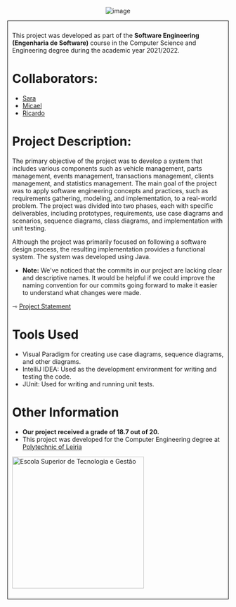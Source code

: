 <p align="center">
  <img src="https://user-images.githubusercontent.com/100767697/228393648-3a003458-2f98-48da-8cad-29c650cb96ef.png" alt="image">
</p>

<div style="border: 1px solid black; padding: 10px;">
<p>This project was developed as part of the <strong>Software Engineering (Engenharia de Software)</strong> course in the Computer Science and Engineering degree during the academic year 2021/2022.
<h1>Collaborators:</h1>
<ul>
<li><a href="https://github.com/sfilipa">Sara</a></li>
<li><a href="https://github.com/MFMici">Micael</a></li>
<li><a href="https://github.com/RicardoFilipe00">Ricardo</a></li>
</ul>
<h1>Project Description:</h1>
<p>The primary objective of the project was to develop a system that includes various components such as vehicle management, parts management, events management, transactions management, clients management, and statistics management.  The main goal of the project was to apply software engineering concepts and practices, such as requirements gathering, modeling, and implementation, to a real-world problem. The project was divided into two phases, each with specific deliverables, including prototypes, requirements, use case diagrams and scenarios, sequence diagrams, class diagrams, and implementation with unit testing.</p>

<p>Although the project was primarily focused on following a software design process, the resulting implementation provides a functional system. The system was developed using Java.</p>

<ul>
<li><strong>Note:</strong> We've noticed that the commits in our project are lacking clear and descriptive names. It would be helpful if we could improve the naming convention for our commits going forward to make it easier to understand what changes were made.</li>
</ul>

<p>&#8702; <a href="https://github.com/sfilipa/ProjetoES/blob/main/ESoft%202122%20-%20Projeto.pdf">Project Statement</a></p>
<h1>Tools Used</h1>
<ul>
<li>Visual Paradigm for creating use case diagrams, sequence diagrams, and other diagrams.</li>
<li>IntelliJ IDEA: Used as the development environment for writing and testing the code.</li>
<li>JUnit: Used for writing and running unit tests.</li>
</ul>

<h1>Other Information</h1>
<ul>
  <li><strong>Our project received a grade of 18.7 out of 20.</strong></li>
  <li>This project was developed for the Computer Engineering degree at <a href="https://www.ipleiria.pt/curso/licenciatura-em-engenharia-informatica/" rel="nofollow">Polytechnic of Leiria</a></li>
</ul>
<p><a href="https://www.ipleiria.pt/estg/" rel="nofollow"><img src="https://camo.githubusercontent.com/f11c2f47a7221ed3eb4c80f84fe7c67414e23377aff6c6af3182c88624fbbbea/68747470733a2f2f7777772e69706c65697269612e70742f6e6f726d617367726166696361732f77702d636f6e74656e742f75706c6f6164732f73697465732f38302f323031372f30392f657374675f682d30312e6a7067" width="300" alt="Escola Superior de Tecnologia e Gestão" title="Escola Superior de Tecnologia e Gestão" data-canonical-src="https://www.ipleiria.pt/normasgraficas/wp-content/uploads/sites/80/2017/09/estg_h-01.jpg" style="max-width: 100%;"></a></p>
</div>
